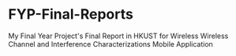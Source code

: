 # FYP-Final-Reports

My Final Year Project's Final Report in HKUST 
for Wireless Wireless Channel and Interference Characterizations Mobile Application 
